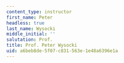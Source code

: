 ```yaml
---
content_type: instructor
first_name: Peter
headless: true
last_name: Wysocki
middle_initial: ''
salutation: Prof.
title: Prof. Peter Wysocki
uid: a6beb8de-5f07-c831-563e-1e48a6396e1a
---
```

